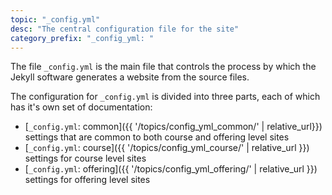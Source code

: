```yaml
---
topic: "_config.yml"
desc: "The central configuration file for the site"
category_prefix: "_config_yml: "
---
```


The file `_config.yml` is the main file that controls the process 
by which the Jekyll software generates
a website from the source files.

The configuration for `_config.yml` is divided into three parts,
each of which has it's own set of documentation:

* [`_config.yml`: common]({{ '/topics/config_yml_common/' | relative_url}}) settings that are common to both course and offering level sites
* [`_config.yml`: course]({{ '/topics/config_yml_course/' | relative_url }}) settings for course level sites
* [`_config.yml`: offering]({{ '/topics/config_yml_offering/' | relative_url }}) settings for offering level sites

